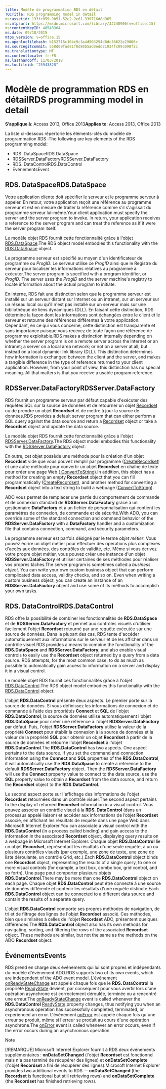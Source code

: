 ```yaml
---
title: Modèle de programmation RDS en détail
TOCTitle: RDS programming model in detail
ms:assetid: 133fc059-9b51-52e2-2e61-339716d8d965
ms:mtpsurl: https://msdn.microsoft.com/library/JJ248906(v=office.15)
ms:contentKeyID: 48543364
ms.date: 09/18/2015
mtps_version: v=office.15
ms.openlocfilehash: b152715c104c9c3a4d503254d0dc36622e29006c
ms.sourcegitcommit: 558d09fad81f8d80b5ad0edd21934fc09c098f2c
ms.translationtype: MT
ms.contentlocale: fr-FR
ms.lasthandoff: 11/03/2018
ms.locfileid: "25943828"
---
```

# <a name="rds-programming-model-in-detail"></a><span data-ttu-id="8be71-102">Modèle de programmation RDS en détail</span><span class="sxs-lookup"><span data-stu-id="8be71-102">RDS programming model in detail</span></span>

<span data-ttu-id="8be71-103">**S’applique à**: Access 2013, Office 2013</span><span class="sxs-lookup"><span data-stu-id="8be71-103">**Applies to**: Access 2013, Office 2013</span></span>

<span data-ttu-id="8be71-104">La liste ci-dessous répertorie les éléments-clés du modèle de programmation RDS :</span><span class="sxs-lookup"><span data-stu-id="8be71-104">The following are key elements of the RDS programming model:</span></span>

- <span data-ttu-id="8be71-105">RDS. DataSpace</span><span class="sxs-lookup"><span data-stu-id="8be71-105">RDS.DataSpace</span></span>
- <span data-ttu-id="8be71-106">RDSServer.DataFactory</span><span class="sxs-lookup"><span data-stu-id="8be71-106">RDSServer.DataFactory</span></span>
- <span data-ttu-id="8be71-107">RDS. DataControl</span><span class="sxs-lookup"><span data-stu-id="8be71-107">RDS.DataControl</span></span>
- <span data-ttu-id="8be71-108">Événements</span><span class="sxs-lookup"><span data-stu-id="8be71-108">Event</span></span>

## <a name="rdsdataspace"></a><span data-ttu-id="8be71-109">RDS. DataSpace</span><span class="sxs-lookup"><span data-stu-id="8be71-109">RDS.DataSpace</span></span>

<span data-ttu-id="8be71-p101">Votre application cliente doit spécifier le serveur et le programme serveur à appeler. En retour, votre application reçoit une référence au programme serveur et est en mesure de traiter la référence comme s'il s'agissait du programme serveur lui-même.</span><span class="sxs-lookup"><span data-stu-id="8be71-p101">Your client application must specify the server and the server program to invoke. In return, your application receives a reference to the server program and can treat the reference as if it were the server program itself.</span></span>

<span data-ttu-id="8be71-112">Le modèle objet RDS fournit cette fonctionnalité grâce à l'objet [RDS.DataSpace](dataspace-object-rds.md).</span><span class="sxs-lookup"><span data-stu-id="8be71-112">The RDS object model embodies this functionality with the [RDS.DataSpace](dataspace-object-rds.md) object.</span></span>

<span data-ttu-id="8be71-p102">Le programme serveur est spécifié au moyen d'un identificateur de programme ou *ProgID*. Le serveur utilise ce *ProgID* ainsi que le Registre du serveur pour localiser les informations relatives au programme à exécuter.</span><span class="sxs-lookup"><span data-stu-id="8be71-p102">The server program is specified with a program identifier, or *ProgID*. The server uses the *ProgID* and the server machine's registry to locate information about the actual program to initiate.</span></span>

<span data-ttu-id="8be71-p103">En interne, RDS fait une distinction selon que le programme serveur est installé sur un serveur distant sur Internet ou un intranet, sur un serveur sur un réseau local ou qu'il n'est pas installé sur un serveur mais sur une bibliothèque de liens dynamiques (DLL). En faisant cette distinction, RDS détermine la façon dont les informations sont échangées entre le client et le serveur et retourne des références différentes à votre application. Cependant, en ce qui vous concerne, cette distinction est transparente et sans importance puisque vous recevez de toute façon une référence de programme exploitable.</span><span class="sxs-lookup"><span data-stu-id="8be71-p103">RDS makes a distinction internally depending on whether the server program is on a remote server across the Internet or an intranet; a server on a local area network; or not on a server at all, but instead on a local dynamic-link library (DLL). This distinction determines how information is exchanged between the client and the server, and makes a tangible difference in the type of reference returned to your client application. However, from your point of view, this distinction has no special meaning. All that matters is that you receive a usable program reference.</span></span>

## <a name="rdsserverdatafactory"></a><span data-ttu-id="8be71-119">RDSServer.DataFactory</span><span class="sxs-lookup"><span data-stu-id="8be71-119">RDSServer.DataFactory</span></span>

<span data-ttu-id="8be71-120">RDS fournit un programme serveur par défaut capable d'exécuter des requêtes SQL sur la source de données et de retourner un objet [Recordset](recordset-object-ado.md) ou de prendre un objet **Recordset** et de mettre à jour la source de données.</span><span class="sxs-lookup"><span data-stu-id="8be71-120">RDS provides a default server program that can either perform a SQL query against the data source and return a [Recordset](recordset-object-ado.md) object or take a **Recordset** object and update the data source.</span></span>

<span data-ttu-id="8be71-121">Le modèle objet RDS fournit cette fonctionnalité grâce à l'objet [RDSServer.DataFactory](datafactory-object-rdsserver.md).</span><span class="sxs-lookup"><span data-stu-id="8be71-121">The RDS object model embodies this functionality with the [RDSServer.DataFactory](datafactory-object-rdsserver.md) object.</span></span>

<span data-ttu-id="8be71-122">En outre, cet objet possède une méthode pour la création d’un objet **Recordset** vide que vous pouvez remplir par programme ([CreateRecordset](createrecordset-method-rds.md)) et une autre méthode pour convertir un objet **Recordset** en chaîne de texte pour créer une page Web ([ ConvertToString](converttostring-method-rds.md)).</span><span class="sxs-lookup"><span data-stu-id="8be71-122">In addition, this object has a method for creating an empty **Recordset** object that you can fill programmatically ([CreateRecordset](createrecordset-method-rds.md)), and another method for converting a **Recordset** object into a text string to build a webpage ([ConvertToString](converttostring-method-rds.md)).</span></span>

<span data-ttu-id="8be71-123">ADO vous permet de remplacer une partie du comportement de commande et de connexion standard de **RDSServer.DataFactory** grâce à un gestionnaire **DataFactory** et à un fichier de personnalisation qui contient les paramètres de connexion, de commande et de sécurité.</span><span class="sxs-lookup"><span data-stu-id="8be71-123">With ADO, you can override some of the standard connection and command behavior of the **RDSServer.DataFactory** with a **DataFactory** handler and a customization file that contains connection, command, and security parameters.</span></span>

<span data-ttu-id="8be71-p104">Le programme serveur est parfois désigné par le terme *objet métier*. Vous pouvez écrire un objet métier pour effectuer des opérations plus complexes d'accès aux données, des contrôles de validité, etc. Même si vous écrivez votre propre objet métier, vous pouvez créer une instance d'un objet **RDSServer.DataFactory** et utiliser certaines de ses méthodes pour réaliser vos propres tâches.</span><span class="sxs-lookup"><span data-stu-id="8be71-p104">The server program is sometimes called a *business object*. You can write your own custom business object that can perform complicated data access, validity checks, and so on. Even when writing a custom business object, you can create an instance of an **RDSServer.DataFactory** object and use some of its methods to accomplish your own tasks.</span></span>

## <a name="rdsdatacontrol"></a><span data-ttu-id="8be71-127">RDS. DataControl</span><span class="sxs-lookup"><span data-stu-id="8be71-127">RDS.DataControl</span></span>

<span data-ttu-id="8be71-p105">RDS offre la possibilité de combiner les fonctionnalités de **RDS.DataSpace** et de **RDSServer.DataFactory** et permet aux contrôles visuels d'utiliser facilement l'objet **Recordset** retourné par une requête exécutée sur une source de données. Dans la plupart des cas, RDS tente d'accéder automatiquement aux informations sur le serveur et de les afficher dans un contrôle visuel.</span><span class="sxs-lookup"><span data-stu-id="8be71-p105">RDS provides a means to combine the functionality of the **RDS.DataSpace** and **RDSServer.DataFactory**, and also enable visual controls to easily use the **Recordset** object returned by a query from a data source. RDS attempts, for the most common case, to do as much as possible to automatically gain access to information on a server and display it in a visual control.</span></span>

<span data-ttu-id="8be71-130">Le modèle objet RDS fournit ces fonctionnalités grâce à l'objet [RDS.DataControl](datacontrol-object-rds.md).</span><span class="sxs-lookup"><span data-stu-id="8be71-130">The RDS object model embodies this functionality with the [RDS.DataControl](datacontrol-object-rds.md) object.</span></span>

<span data-ttu-id="8be71-p106">L'objet **RDS.DataControl** présente deux aspects. Le premier porte sur la source de données. Si vous définissez les informations de connexion et de commande à l'aide des propriétés **Connect** et **SQL** de l'objet **RDS.DataControl**, la source de données utilise automatiquement l'objet **RDS.DataSpace** pour créer une référence à l'objet **RDSServer.DataFactory** par défaut. Puis, l'objet **RDSServer.DataFactory** utilise la valeur de la propriété **Connect** pour établir la connexion à la source de données et la valeur de la propriété **SQL** pour obtenir un objet **Recordset** à partir de la source de données et retourne l'objet **Recordset** à l'objet **RDS.DataControl**.</span><span class="sxs-lookup"><span data-stu-id="8be71-p106">The **RDS.DataControl** has two aspects. One aspect pertains to the data source. If you set the command and connection information using the **Connect** and **SQL** properties of the **RDS.DataControl**, it will automatically use the **RDS.DataSpace** to create a reference to the default **RDSServer.DataFactory** object. Then the **RDSServer.DataFactory** will use the **Connect** property value to connect to the data source, use the **SQL** property value to obtain a **Recordset** from the data source, and return the **Recordset** object to the **RDS.DataControl**.</span></span>

<span data-ttu-id="8be71-135">Le second aspect porte sur l'affichage des informations de l'objet **Recordset** retournées dans un contrôle visuel.</span><span class="sxs-lookup"><span data-stu-id="8be71-135">The second aspect pertains to the display of returned **Recordset** information in a visual control.</span></span> <span data-ttu-id="8be71-136">Vous pouvez associer un contrôle visuel à la **RDS. DataControl** (dans un processus appelé liaison) et accéder aux informations de l’objet **Recordset** associé, en affichant les résultats de requête dans une page Web dans Microsoft Internet Explorer.</span><span class="sxs-lookup"><span data-stu-id="8be71-136">You can associate a visual control with the **RDS.DataControl** (in a process called binding) and gain access to the information in the associated **Recordset** object, displaying query results on a webpage in Microsoft Internet Explorer.</span></span> <span data-ttu-id="8be71-137">Chaque objet **RDS.DataControl** lie un objet **Recordset**, représentant les résultats d'une seule requête, à un ou plusieurs contrôles visuels (par exemple, une zone de texte, une zone de liste déroulante, un contrôle Grid, etc.).</span><span class="sxs-lookup"><span data-stu-id="8be71-137">Each **RDS.DataControl** object binds one **Recordset** object, representing the results of a single query, to one or more visual controls (for example, a text box, combo box, grid control, and so forth).</span></span> <span data-ttu-id="8be71-138">Une page peut comporter plusieurs objets **RDS.DataControl**.</span><span class="sxs-lookup"><span data-stu-id="8be71-138">There may be more than one **RDS.DataControl** object on each page.</span></span> <span data-ttu-id="8be71-139">Chaque objet **RDS.DataControl** peut être connecté à une source de données différente et contenir les résultats d'une requête distincte.</span><span class="sxs-lookup"><span data-stu-id="8be71-139">Each **RDS.DataControl** object can be connected to a different data source and contain the results of a separate query.</span></span>

<span data-ttu-id="8be71-p108">L'objet **RDS.DataControl** comporte ses propres méthodes de navigation, de tri et de filtrage des lignes de l'objet **Recordset** associé. Ces méthodes, bien que similaires à celles de l'objet **Recordset** ADO, présentent quelques différences.</span><span class="sxs-lookup"><span data-stu-id="8be71-p108">The **RDS.DataControl** object also has its own methods for navigating, sorting, and filtering the rows of the associated **Recordset** object. These methods are similar, but not the same as the methods on the ADO **Recordset** object.</span></span>

## <a name="events"></a><span data-ttu-id="8be71-142">Événements</span><span class="sxs-lookup"><span data-stu-id="8be71-142">Events</span></span>

<span data-ttu-id="8be71-143">RDS prend en charge deux événements qui lui sont propres et indépendants du modèle d'événement ADO.</span><span class="sxs-lookup"><span data-stu-id="8be71-143">RDS supports two of its own events, which are independent of the ADO event model.</span></span> <span data-ttu-id="8be71-144">L’événement [onReadyStateChange](onreadystatechange-event-rds.md) est appelé chaque fois que le **RDS. DataControl** la propriété [ReadyState](readystate-property-rds.md) devient, par conséquent pour vous avertir lors d’une opération asynchrone est correctement déroulée, terminée ou a rencontré une erreur.</span><span class="sxs-lookup"><span data-stu-id="8be71-144">The [onReadyStateChange](onreadystatechange-event-rds.md) event is called whenever the **RDS.DataControl** [ReadyState](readystate-property-rds.md) property changes, thus notifying you when an asynchronous operation has successfully completed, terminated, or experienced an error.</span></span> <span data-ttu-id="8be71-145">L'événement [onError](onerror-event-rds.md) est appelé chaque fois qu'une erreur se produit, même si l'erreur se produit au cours d'une opération asynchrone.</span><span class="sxs-lookup"><span data-stu-id="8be71-145">The [onError](onerror-event-rds.md) event is called whenever an error occurs, even if the error occurs during an asynchronous operation.</span></span>


> [!NOTE]
> <P><span data-ttu-id="8be71-146">[!REMARQUE] Microsoft Internet Explorer fournit à RDS deux événements supplémentaires : <STRONG>onDataSetChanged</STRONG> (l'objet <STRONG>Recordset</STRONG> est fonctionnel mais n'a pas terminé de récupérer des lignes) et <STRONG>onDataSetComplete</STRONG> (l'objet <STRONG>Recordset</STRONG> a fini de récupérer des lignes).</span><span class="sxs-lookup"><span data-stu-id="8be71-146">Microsoft Internet Explorer provides two additional events to RDS — <STRONG>onDataSetChanged</STRONG> (the <STRONG>Recordset</STRONG> is functional but still retrieving rows) and <STRONG>onDataSetComplete</STRONG> (the <STRONG>Recordset</STRONG> has finished retrieving rows).</span></span></P>


